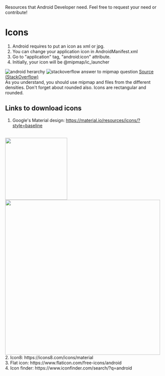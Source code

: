 Resources that Android Developer need. Feel free to request your need or contribute!

# Icons
1. Android requires to put an icon as xml or jpg.
2. You can change your application icon in AndroidManifest.xml
3. Go to "application" tag, "android:icon" attribute.
4. Initially, your icon will be @mipmap/ic_launcher
<img src="https://i.imgur.com/GgUatKU.png" alt="android herarchy"/>
<img src="https://i.imgur.com/ipE5ikq.png" alt="stackoverflow answer to mipmap question"/>
<a href="https://stackoverflow.com/questions/28065267/mipmaps-vs-drawable-folders">Source (StackOverflow)</a>
<br/>
As you understand, you should use mipmap and files from the different densities. Don't forget about rounded also. Icons are rectangular and rounded.

## Links to download icons
1. Google's Material design: https://material.io/resources/icons/?style=baseline
<br/>
<img src="https://i.imgur.com/otIOpq7.png" width="200px"/>
<img src="https://i.imgur.com/0QeP0Ki.png" width="500px"/>
<br/>
2. Icon8: https://icons8.com/icons/material
<br/>
3. Flat icon: https://www.flaticon.com/free-icons/android
<br/>
4. Icon finder: https://www.iconfinder.com/search/?q=android
